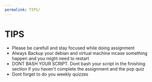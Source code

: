 ```yaml
---
permalink: TIPS/
---
```


# TIPS
* Please be carefull and stay focused while doing assignment
* Always Backup your debian and virtual machine incase something happen and you might need to restart
* DONT BASH YOUR SCRIPT. Dont bash your script in the finishing section if you haven't complete the assignment and the pop quiz
* Dont forget to do you weekly quizzes
